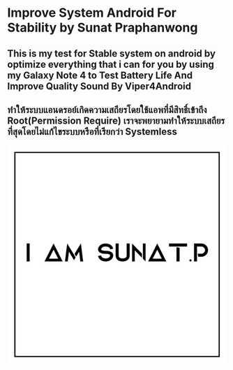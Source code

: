 ﻿# Improve System Android For Stability by Sunat Praphanwong
This is my test for Stable system on android by optimize everything that i can for you by using my Galaxy Note 4 to Test Battery Life And Improve Quality Sound By Viper4Android 
-----------------------------------------------------------------------------------------------
## ทำให้ระบบแอนดรอย์เกิดความเสถียรโดยใช้แอพที่มีสิทธิ์เข้าถึง Root(Permission Require) เราจะพยายามทำให้ระบบเสถียรที่สุดโดยไม่แก้ไขระบบหรือที่เรียกว่า Systemless	

![GitHub Logo](image/SNP.png)
